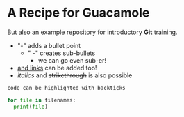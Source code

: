 # A Recipe for Guacamole
But also an example repository for introductory __Git__ training.

- "-" adds a bullet point
  - " -" creates sub-bullets
    - we can go even sub-er!
- [and links](https://bio-it.embl.de) can be added too!
- _italics_ and ~~strikethrough~~ is also possible

`code can be highlighted with backticks`

```Python
for file in filenames:
  print(file)
```
